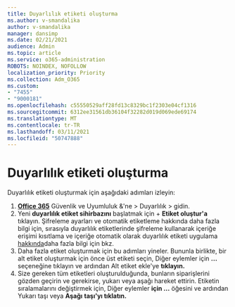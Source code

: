 ```yaml
---
title: Duyarlılık etiketi oluşturma
ms.author: v-smandalika
author: v-smandalika
manager: dansimp
ms.date: 02/21/2021
audience: Admin
ms.topic: article
ms.service: o365-administration
ROBOTS: NOINDEX, NOFOLLOW
localization_priority: Priority
ms.collection: Adm_O365
ms.custom:
- "7455"
- "9000181"
ms.openlocfilehash: c55550529aff28fd13c8329bc1f2303e04cf1316
ms.sourcegitcommit: 6312ee31561db36104f32282d019d069ede69174
ms.translationtype: MT
ms.contentlocale: tr-TR
ms.lasthandoff: 03/11/2021
ms.locfileid: "50747888"
---
```

# <a name="create-a-sensitivity-label"></a>Duyarlılık etiketi oluşturma

Duyarlılık etiketi oluşturmak için aşağıdaki adımları izleyin:

1. **[Office 365](https://sip.protection.office.com/)** Güvenlik ve Uyumluluk &'ne > Duyarlılık > gidin.
2. Yeni **duyarlılık etiket sihirbazını** başlatmak için + **Etiket oluştur'a** tıklayın. Şifreleme ayarları ve otomatik etiketleme hakkında [](https://docs.microsoft.com/microsoft-365/compliance/encryption-sensitivity-labels) daha fazla bilgi için, sırasıyla duyarlılık etiketlerinde şifreleme kullanarak içeriğe erişimi kısıtlama ve içeriğe otomatik olarak duyarlılık etiketi uygulama [hakkında](https://docs.microsoft.com/microsoft-365/compliance/apply-sensitivity-label-automatically)daha fazla bilgi için bkz.
3. Daha fazla etiket oluşturmak için bu adımları yineler. Bununla birlikte, bir alt etiket oluşturmak için önce üst etiketi seçin, Diğer eylemler için **...** seçeneğine tıklayın ve ardından Alt etiket ekle'ye **tıklayın.**
4. Size gereken tüm etiketleri oluşturulduğunda, bunların siparişlerini gözden geçirin ve gerekirse, yukarı veya aşağı hareket ettirin. Etiketin sıralamalarını değiştirmek için, Diğer eylemler **için ...** öğesini ve ardından Yukarı taşı veya **Aşağı** **taşı'yı tıklatın.** 
